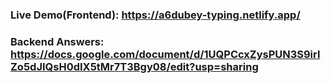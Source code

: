 ### Live Demo(Frontend): https://a6dubey-typing.netlify.app/ 

### Backend Answers: https://docs.google.com/document/d/1UQPCcxZysPUN3S9irlZo5dJIQsH0dIX5tMr7T3Bgy08/edit?usp=sharing
